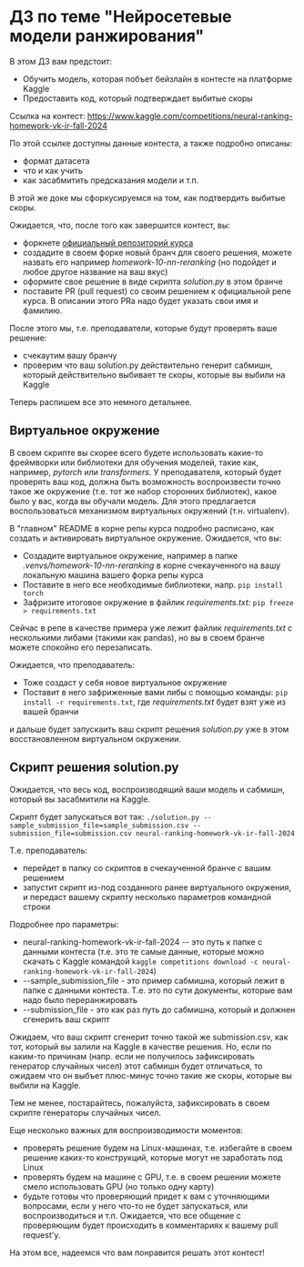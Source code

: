 # ДЗ по теме "Нейросетевые модели ранжирования" 

В этом ДЗ вам предстоит:
- Обучить модель, которая побъет бейзлайн в контесте на платформе Kaggle
- Предоставить код, который подтверждает выбитые скоры

Ссылка на контест: https://www.kaggle.com/competitions/neural-ranking-homework-vk-ir-fall-2024

По этой ссылке доступны данные контеста, а также подробно описаны:
- формат датасета
- что и как учить
- как засабмитить предсказания модели
и т.п.

В этой же доке мы сфоркусируемся на том, как подтвердить выбитые скоры.

Ожидается, что, после того как завершится контест, вы:
- форкнете [официальный репозиторий курса](https://github.com/agcr/vk-ir-course-fall-2024)
- создадите в своем форке новый бранч для своего решения, можете назвать его например _homework-10-nn-reranking_ (но подойдет и любое другое название на ваш вкус)
- оформите свое решение в виде скрипта _solution.py_ в этом бранче
- поставите PR (pull request) со своим решением к официальной репе курса. В описании этого PRа надо будет указать свои имя и фамилию.

После этого мы, т.е. преподаватели, которые будут проверять ваше решение:
- счекаутим вашу бранчу
- проверим что ваш solution.py действительно генерит сабмишн, который действительно выбивает те скоры, которые вы выбили на Kaggle

Теперь распишем все это немного детальнее.

## Виртуальное окружение

В своем скрипте вы скорее всего будете использовать какие-то фреймворки или библиотеки для обучения моделей, такие как, например, _pytorch_ или _transformers_.
У преподавателя, который будет проверять ваш код, должна быть возможность воспроизвести точно такое же окружение (т.е. тот же набор сторонних библиотек), какое было у вас, когда вы обучали модель.
Для этого предлагается воспользоваться механизмом виртуальных окружений (т.н. virtualenv).

В "главном" README в корне репы курса подробно расписано, как создать и активировать виртуальное окружение.
Ожидается, что вы:
- Создадите виртуальное окружение, например в папке _.venvs/homework-10-nn-reranking_ в корне счекаученного на вашу локальную машина вашего форка репы курса
- Поставите в него все необходимые библиотеки, напр. `pip install torch`
- Зафризите итоговое окружение в файлик _requirements.txt_: `pip freeze > requirements.txt`

Сейчас в репе в качестве примера уже лежит файлик _requirements.txt_ с несколькими либами (такими как pandas), но вы в своем бранче можете спокойно его перезаписать.

Ожидается, что преподаватель:
- Тоже создаст у себя новое виртуальное окружение
- Поставит в него зафриженные вами либы с помощью команды: `pip install -r requirements.txt`, где _requirements.txt_ будет взят уже из вашей бранчи

и дальше будет запускаить ваш скрипт решения _solution.py_ уже в этом восстановленном виртуальном окружении.

## Скрипт решения solution.py

Ожидается, что весь код, воспроизводящий ваши модель и сабмишн, который вы засабмитили на Kaggle.

Скрипт будет запускаться вот так: `./solution.py --sample_submission_file=sample_submission.csv --submission_file=submission.csv neural-ranking-homework-vk-ir-fall-2024`

Т.е. преподаватель:
- перейдет в папку со скриптов в счекаученной бранче с вашим решением
- запустит скрипт из-под созданного ранее виртуального окружения, и передаст вашему скрипту несколько параметров командной строки

Подробнее про параметры:
- neural-ranking-homework-vk-ir-fall-2024 -- это путь к папке с данными контеста (т.е. это те самые данные, которые можно скачать с Kaggle командой `kaggle competitions download -c neural-ranking-homework-vk-ir-fall-2024`)
- --sample_submission_file - это пример сабмишна, который лежит в папке с данными контеста. Т.е. это по сути документы, которые вам надо было переранжировать
- --submission_file - это как раз путь до сабмишна, который и должнен сгенерить ваш скрипт

Ожидаем, что ваш скрипт сгенерит точно такой же submission.csv, как тот, который вы залили на Kaggle в качестве решения.
Но, если по каким-то причинам (напр. если не получилось зафиксировать генератор случайных чисел) этот сабмишн будет отличаться, то ожидаем что он выбъет плюс-минус точно такие же скоры, которые вы выбили на Kaggle.

Тем не менее, постарайтесь, пожалуйста, зафиксировать в своем скрипте генераторы случайных чисел.

Еще несколько важных для воспроизводимости моментов:
- проверять решение будем на Linux-машинах, т.е. избегайте в своем решение каких-то конструкций, которые могут не заработать под Linux
- проверять будем на машине с GPU, т.е. в своем решении можете смело использовать GPU (но только одну карту)
- будьте готовы что проверяющий придет к вам с уточняющими вопросами, если у него что-то не будет запускаться, или воспроизводиться и т.п. Ожидается, что все общение с проверяющим будет происходить в комментариях к вашему pull request'у.

На этом все, надеемся что вам понравится решать этот контест!
